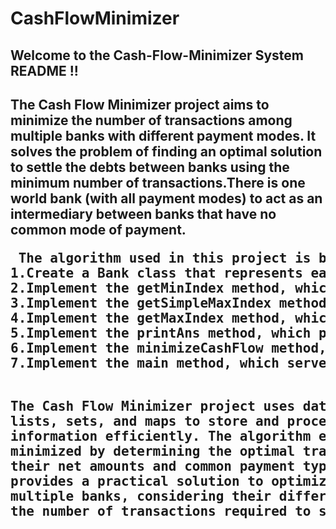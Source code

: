 # CashFlowMinimizer
<h2> Welcome to the Cash-Flow-Minimizer System README !! <h2>
<p>
The Cash Flow Minimizer project aims to minimize the number of transactions among multiple banks with different payment modes. It solves the problem of finding an optimal solution to settle the debts between banks using the minimum number of transactions.There is one world bank (with all payment modes) to act as an intermediary between banks that have no common mode of payment.
<p>
<pre>
 The algorithm used in this project is based on the concept of finding the net amount for each bank and then determining the transactions required to balance the cash flow. The algorithm consists of the following steps:
1.Create a Bank class that represents each bank participating in the transactions. The Bank class has attributes such as the bank's name, net amount, and a set of payment modes it supports.
2.Implement the getMinIndex method, which finds the bank with the minimum net amount from the list of banks. It skips the bank if its net amount is already zero.
3.Implement the getSimpleMaxIndex method, which finds the bank with the maximum net amount from the list of banks. It skips the bank if its net amount is zero.
4.Implement the getMaxIndex method, which finds the bank with the maximum net amount and a common payment type with the bank having the minimum net amount. It iterates over the banks, checks if the net amount is positive, and finds the common payment type using the intersection operation on the sets of payment modes.
5.Implement the printAns method, which prints the transactions required for minimizing the cash flow. It iterates over the banks and prints the transactions between banks where the net amount is non-zero. It updates the net amounts and sets the transaction amounts to zero after printing.
6.Implement the minimizeCashFlow method, which performs the main cash flow minimization logic. It calculates the net amount for each bank and initializes an empty 2D graph to store the transaction amounts between banks. It iterates until all banks have a net amount of zero. In each iteration, it finds the bank with the minimum net amount and the bank with the maximum net amount and a common payment type. It determines the transaction amount and updates the net amounts accordingly. It also updates the graph with the transaction amounts.
7.Implement the main method, which serves as the entry point of the program. It prompts the user to input the number of banks, bank details (name, number of payment modes, and payment modes), number of transactions, and transaction details (sender bank, receiver bank, and amount). It then calls the minimizeCashFlow method with the provided inputs to calculate and print the minimum cash flow transactions.

The Cash Flow Minimizer project uses data structures like arrays, lists, sets, and maps to store and process the bank and transaction information efficiently. The algorithm ensures that the cash flow is minimized by determining the optimal transactions between banks based on their net amounts and common payment types.Overall, this project provides a practical solution to optimize cash flow transactions among multiple banks, considering their different payment modes, and minimizes the number of transactions required to settle the debts.
<pre>
